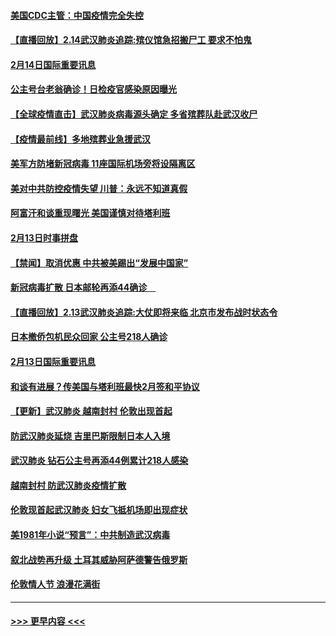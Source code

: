 #### [美国CDC主管：中国疫情完全失控](../pages/prog202/a102777236.md?t=02150022) 
#### [【直播回放】2.14武汉肺炎追踪:殡仪馆急招搬尸工 要求不怕鬼](../pages/prog202/a102777141.md?t=02150022) 
#### [2月14日国际重要讯息](../pages/prog202/a102777073.md?t=02150022) 
#### [公主号台老翁确诊！日检疫官感染原因曝光](../pages/prog202/a102777075.md?t=02150022) 
#### [【全球疫情直击】武汉肺炎病毒源头确定 多省殡葬队赴武汉收尸](../pages/prog202/a102777026.md?t=02150022) 
#### [【疫情最前线】多地殡葬业急援武汉](../pages/prog202/a102776986.md?t=02150022) 
#### [美军方防堵新冠病毒 11座国际机场旁将设隔离区](../pages/prog202/a102776870.md?t=02150022) 
#### [美对中共防控疫情失望 川普：永远不知道真假](../pages/prog202/a102776836.md?t=02150022) 
#### [阿富汗和谈重现曙光 美国谨慎对待塔利班](../pages/prog202/a102776748.md?t=02150022) 
#### [2月13日时事拼盘](../pages/prog202/a102776689.md?t=02150022) 
#### [【禁闻】取消优惠 中共被美踢出“发展中国家”](../pages/prog202/a102776670.md?t=02150022) 
#### [新冠病毒扩散 日本邮轮再添44确诊　](../pages/prog202/a102776518.md?t=02150022) 
#### [【直播回放】2.13武汉肺炎追踪:大仗即将来临 北京市发布战时状态令](../pages/prog202/a102776399.md?t=02150022) 
#### [日本撤侨包机民众回家 公主号218人确诊](../pages/prog202/a102776346.md?t=02150022) 
#### [2月13日国际重要讯息](../pages/prog202/a102776339.md?t=02150022) 
#### [和谈有进展？传美国与塔利班最快2月签和平协议](../pages/prog202/a102776291.md?t=02150022) 
#### [【更新】武汉肺炎 越南封村 伦敦出现首起](../pages/prog202/a102770740.md?t=02150022) 
#### [防武汉肺炎延烧 吉里巴斯限制日本人入境](../pages/prog202/a102776276.md?t=02150022) 
#### [武汉肺炎 钻石公主号再添44例累计218人感染](../pages/prog202/a102776089.md?t=02150022) 
#### [越南封村 防武汉肺炎疫情扩散](../pages/prog202/a102776214.md?t=02150022) 
#### [伦敦现首起武汉肺炎 妇女飞抵机场即出现症状](../pages/prog202/a102776031.md?t=02150022) 
#### [美1981年小说“预言”：中共制造武汉病毒](../pages/prog202/a102775980.md?t=02150022) 
#### [叙北战势再升级 土耳其威胁阿萨德警告俄罗斯](../pages/prog202/a102775904.md?t=02150022) 
#### [伦敦情人节 浪漫花满街](../pages/prog202/a102775786.md?t=02150022) 

----
#### [ >>> 更早内容 <<< ](../indexes/prog202-earlier.md)
